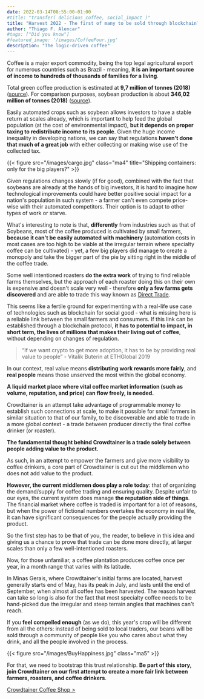 ```yaml
---
date: 2022-03-14T08:55:00-01:00
#title: "transfer( delicious_coffee, social_impact )"
title: "Harvest 2022 - The first of many to be sold through blockchain?"
author: "Thiago F. Alencar"
#tags: ["Did you know"]
#featured_image: '/images/CoffeePour.jpg'
description: "The logic-driven coffee"
---
```


Coffee is a major export commodity, being the top legal agricultural export for numerous countries such as Brazil - meaning, **it is an important source of income to hundreds of thousands of families for a living**. 

Total green coffee production is estimated at **9,7 million of tonnes (2018)** ([source](http://www.ico.org/documents/cy2018-19/cmr-1018-e.pdf)). For comparison purposes, soybean production is about **346,02 million of tonnes (2018)** ([source](https://www.soymeal.org/soy-meal-articles/world-soybean-production/)).

Easily automated crops such as soybean allows investors to have a stable return at scales already, which is important to help feed the global population (at the cost of environmental impact), **but it depends on proper taxing to redistribute income to its people**. Given the huge income inequality in developing nations, we can say that regulations **haven't done that much of a great job** with either collecting or making wise use of the collected tax.

{{< figure src="/images/cargo.jpg" class="ma4" title="Shipping containers: only for the big players?" >}}

Given regulations changes slowly (if for good), combined with the fact that soybeans are already at the hands of big investors, it is hard to imagine how technological improvements could have better positive social impact for a nation's population in such system - a farmer can't even compete price-wise with their automated competitors. Their option is to adapt to other types of work or starve.

What's interesting to note is that, **differently** from industries such as that of Soybeans, most of the coffee produced is cultivated by small farmers, **because it can't be easily automated with machinery** (automation costs in most cases are too high to be viable at the irregular terrain where specialty coffee can be cultivated) - yet, a few big players did manage to create a monopoly and take the bigger part of the pie by sitting right in the middle of the coffee trade.

Some well intentioned roasters **do the extra work** of trying to find reliable farms themselves, but the approach of each roaster doing this on their own is expensive and doesn't scale very well - therefore **only a few farms gets discovered** and are able to trade this way known as [Direct Trade](https://en.wikipedia.org/wiki/Direct_trade).

This seems like a fertile ground for experimenting with a real-life use case of technologies such as blockchain for social good - what is missing here is a reliable link between the small farmers and consumers. If this link can be established through a blockchain protocol, **it has to potential to impact, in short term, the lives of millions that makes their living out of coffee**, without depending on changes of regulation. 

> “If we want crypto to get more adoption, it has to be by providing real value to people” - Vitalik Buterin at ETHGlobal 2019

In our context, real value means **distributing work rewards more fairly**, and **real people** means those unserved the most within the global economy.

**A liquid market place where vital coffee market information (such as volume, reputation, and price) can flow freely, is needed.**

Crowdtainer is an attempt take advantage of programmable money to establish such connections at scale, to make it possible for small farmers in similar situation to that of our family, to be discoverable and able to trade in a more global context - a trade between producer directly the final coffee drinker (or roaster).

**The fundamental thought behind Crowdtainer is a trade solely between people adding value to the product.**

As such, in an attempt to empower the farmers and give more visibility to coffee drinkers, a core part of Crowdtainer is cut out the middlemen who does not add value to the product.

**However, the current middlemen does play a role today**: that of organizing the demand/supply for coffee trading and ensuring quality. Despite unfair to our eyes, the current system does manage **the reputation side of things**. The financial market where coffee is traded is important for a lot of reasons, but when the power of fictional numbers overtakes the economy in real life, it can have significant consequences for the people actually providing the product.

So the first step has to be that of you, the reader, to believe in this idea and giving us a chance to prove that trade can be done more directly, at larger scales than only a few well-intentioned roasters.

Now, for those unfamiliar, a coffee plantation produces coffee once per year, in a month range that varies with its latitude.

In Minas Gerais, where Crowdtainer's initial farms are located, harvest generally starts end of May, has its peak in July, and lasts until the end of September, when almost all coffee has been harvested. The reason harvest can take so long is also for the fact that most specialty coffee needs to be hand-picked due the irregular and steep terrain angles that machines can't reach.

If you **feel compelled enough** (as we do), this year's crop will be different from all the others: instead of being sold to local traders, our beans will be sold through a community of people like you who cares about what they drink, and all the people involved in the process.

{{< figure src="/images/BuyHappiness.jpg" class="ma5" >}}

For that, we need to bootstrap this trust relationship. **Be part of this story, join Crowdtainer on our first attempt to create a more fair link between farmers, roasters, and coffee drinkers**.


<p class="tc"> <a href="/shop">Crowdtainer Coffee Shop ></a></p>